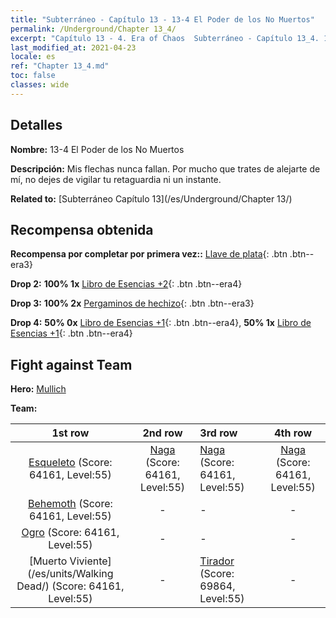 ```yaml
---
title: "Subterráneo - Capítulo 13 - 13-4 El Poder de los No Muertos"
permalink: /Underground/Chapter 13_4/
excerpt: "Capítulo 13 - 4. Era of Chaos  Subterráneo - Capítulo 13_4. 13-4 El Poder de los No Muertos"
last_modified_at: 2021-04-23
locale: es
ref: "Chapter 13_4.md"
toc: false
classes: wide
---
```


## Detalles

 **Nombre:** 13-4 El Poder de los No Muertos

 **Descripción:** Mis flechas nunca fallan. Por mucho que trates de alejarte de mí, no dejes de vigilar tu retaguardia ni un instante.

 **Related to:** [Subterráneo Capítulo 13](/es/Underground/Chapter 13/)

## Recompensa obtenida

 **Recompensa por completar por primera vez::** [Llave de plata](/ItemsES/con_693/){: .btn .btn--era3}

 **Drop 2:** **100% 1x** [Libro de Esencias +2](/ItemsES/mat_53/){: .btn .btn--era4}

 **Drop 3:** **100% 2x** [Pergaminos de hechizo](/ItemsES/con_694/){: .btn .btn--era3}

 **Drop 4:** **50% 0x** [Libro de Esencias +1](/ItemsES/mat_46/){: .btn .btn--era4}, **50% 1x** [Libro de Esencias +1](/ItemsES/mat_46/){: .btn .btn--era4}


## Fight against Team
 **Hero:** [Mullich](/es/heroes/Mullich/)

 **Team:**


  | 1st row | 2nd row | 3rd row | 4th row |
  |:----:|:----:|:----|:----:|
  | [Esqueleto](/es/units/Skeleton/) (Score: 64161, Level:55)  | [Naga](/es/units/Naga/) (Score: 64161, Level:55)  | [Naga](/es/units/Naga/) (Score: 64161, Level:55)  | [Naga](/es/units/Naga/) (Score: 64161, Level:55)  |
  | [Behemoth](/es/units/Behemoth/) (Score: 64161, Level:55)  | - | - | - |
  | [Ogro](/es/units/Ogre/) (Score: 64161, Level:55)  | - | - | - |
  | [Muerto Viviente](/es/units/Walking Dead/) (Score: 64161, Level:55)  | - | [Tirador](/es/units/Sharpshooter/) (Score: 69864, Level:55)  | - |


